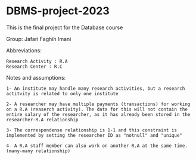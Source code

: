 # DBMS-project-2023
This is the final project for the Database course

Group: 
    Jafari
    Faghih
    Imani

Abbreviations:

    Research Activity : R.A
    Research Center : R.C



Notes and assumptions:
    
    1- An institute may handle many research activities, but a research actitvity is related to only one institute

    2- A researcher may have multiple payments (transactions) for working on a R.A (reaserch activity). The data for this will not contain the entire salary of the researcher, as it has already been stored in the researcher-R.A relationship

    3- The correspondense relationship is 1-1 and this constraint is implemented by setting the researcher ID as "notnull" and "unique"

    4- A R.A staff member can also work on another R.A at the same time. 
    (many-many relationship)

    